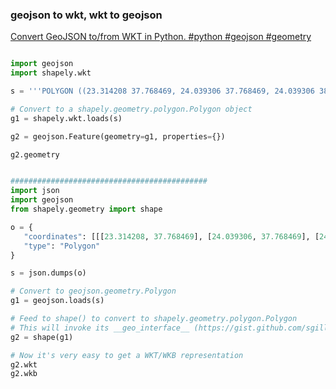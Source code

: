 ###  geojson to wkt, wkt to geojson


[Convert GeoJSON to/from WKT in Python. #python #geojson #geometry](https://gist.github.com/drmalex07/5a54fc4f1db06a66679e)


 

```python

import geojson
import shapely.wkt

s = '''POLYGON ((23.314208 37.768469, 24.039306 37.768469, 24.039306 38.214372, 23.314208 38.214372, 23.314208 37.768469))'''

# Convert to a shapely.geometry.polygon.Polygon object
g1 = shapely.wkt.loads(s)

g2 = geojson.Feature(geometry=g1, properties={})

g2.geometry


############################################
import json
import geojson
from shapely.geometry import shape

o = {
   "coordinates": [[[23.314208, 37.768469], [24.039306, 37.768469], [24.039306, 38.214372], [23.314208, 38.214372], [23.314208, 37.768469]]], 
   "type": "Polygon"
}

s = json.dumps(o)

# Convert to geojson.geometry.Polygon
g1 = geojson.loads(s)

# Feed to shape() to convert to shapely.geometry.polygon.Polygon
# This will invoke its __geo_interface__ (https://gist.github.com/sgillies/2217756)
g2 = shape(g1)

# Now it's very easy to get a WKT/WKB representation
g2.wkt
g2.wkb
```
